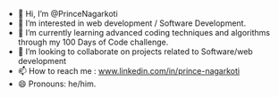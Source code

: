 - 👋 Hi, I’m @PrinceNagarkoti
- 👀 I’m interested in web development / Software Development.
- 🌱 I’m currently learning advanced coding techniques and algorithms through my 100 Days of Code challenge.
- 💞️ I’m looking to collaborate on projects related to Software/web development 
- 📫 How to reach me : www.linkedin.com/in/prince-nagarkoti
- 😄 Pronouns: he/him.


<!---
PrinceNagarkoti/PrinceNagarkoti is a ✨ special ✨ repository because its `README.md` (this file) appears on your GitHub profile.
You can click the Preview link to take a look at your changes.
--->
